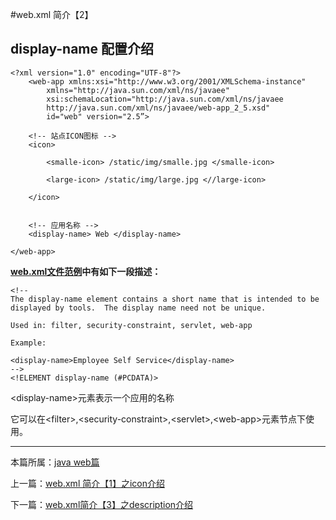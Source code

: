 
#web.xml 简介【2】

## display-name 配置介绍


	<?xml version="1.0" encoding="UTF-8"?>
		<web-app xmlns:xsi="http://www.w3.org/2001/XMLSchema-instance"
         	xmlns="http://java.sun.com/xml/ns/javaee"
         	xsi:schemaLocation="http://java.sun.com/xml/ns/javaee
         	http://java.sun.com/xml/ns/javaee/web-app_2_5.xsd"
         	id="web" version="2.5”>

		<!-- 站点ICON图标 -->
		<icon>

            <smalle-icon> /static/img/smalle.jpg </smalle-icon>

            <large-icon> /static/img/large.jpg <//large-icon>

		</icon>


		<!-- 应用名称 -->
		<display-name> Web </display-name>

	</web-app>



**[web.xml文件范例](./webxml)中有如下一段描述：**


    <!--
    The display-name element contains a short name that is intended to be
    displayed by tools.  The display name need not be unique.

    Used in: filter, security-constraint, servlet, web-app

    Example:

    <display-name>Employee Self Service</display-name>
    -->
    <!ELEMENT display-name (#PCDATA)>


\<display-name>元素表示一个应用的名称

它可以在\<filter>,\<security-constraint>,\<servlet>,\<web-app>元素节点下使用。

***

本篇所属：[java web篇](./Java/web/Index)

上一篇：[web.xml 简介【1】之icon介绍](./webxml-icon-1)

下一篇：[web.xml简介【3】之description介绍](./webxml-description-3)